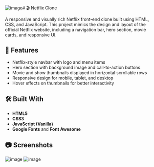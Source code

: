 ![image](https://github.com/user-attachments/assets/3e927904-f8b3-4b6d-9c43-de691444c27b)# 🎬 Netflix Clone

A responsive and visually rich Netflix front-end clone built using HTML, CSS, and JavaScript. This project mimics the design and layout of the official Netflix website, including a navigation bar, hero section, movie cards, and responsive UI.

## 🚀 Features

- Netflix-style navbar with logo and menu items  
- Hero section with background image and call-to-action buttons  
- Movie and show thumbnails displayed in horizontal scrollable rows  
- Responsive design for mobile, tablet, and desktop  
- Hover effects on thumbnails for better interactivity  

## 🛠️ Built With

- **HTML5**  
- **CSS3**  
- **JavaScript (Vanilla)**  
- **Google Fonts** and **Font Awesome**

## 📷 Screenshots

![image](https://github.com/user-attachments/assets/4e5734c3-7bc8-4a45-b9bc-170531bdd079)
![image](https://github.com/user-attachments/assets/1e75ba3d-50ec-425e-8b6f-dc90f28d2b97)
